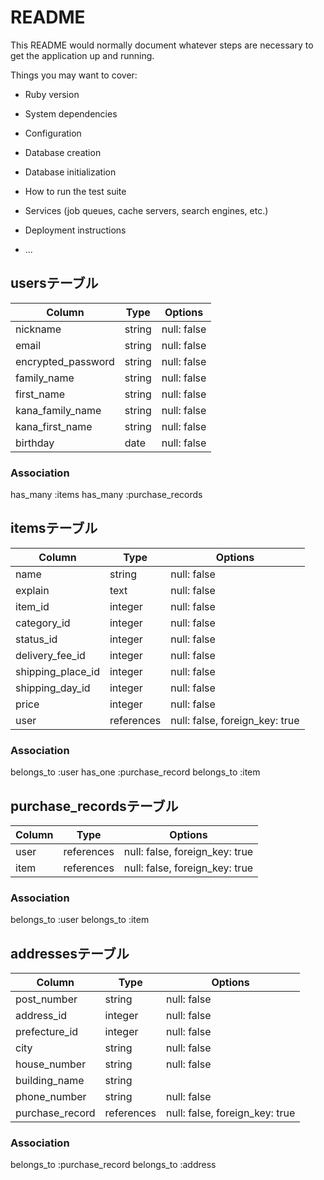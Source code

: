 # README

This README would normally document whatever steps are necessary to get the
application up and running.

Things you may want to cover:

* Ruby version

* System dependencies

* Configuration

* Database creation

* Database initialization

* How to run the test suite

* Services (job queues, cache servers, search engines, etc.)

* Deployment instructions

* ...

## usersテーブル

| Column            |Type  |Options     |
|-------------------|------|------------|
|nickname           |string|null: false |
|email              |string|null: false |
|encrypted_password |string|null: false |
|family_name        |string|null: false |
|first_name         |string|null: false |
|kana_family_name   |string|null: false |
|kana_first_name    |string|null: false | 
|birthday           |date  |null: false | 


### Association
has_many :items
has_many :purchase_records


## itemsテーブル

| Column          |Type      |Options                        |
|-----------------|----------|-------------------------------|
|name             |string    |null: false                    |
|explain          |text      |null: false                    |
|item_id          |integer   |null: false                    |
|category_id      |integer   |null: false                    |
|status_id        |integer   |null: false                    |
|delivery_fee_id  |integer   |null: false                    |
|shipping_place_id|integer   |null: false                    |
|shipping_day_id  |integer   |null: false                    |
|price            |integer   |null: false                    |
|user             |references|null: false, foreign_key: true |


### Association
belongs_to :user
has_one :purchase_record
belongs_to :item


## purchase_recordsテーブル

| Column |Type      |Options                        |
|--------|----------|-------------------------------|
|user    |references|null: false, foreign_key: true |
|item    |references|null: false, foreign_key: true |


### Association
belongs_to :user
belongs_to :item


## addressesテーブル

| Column        |Type      |Options                        |
|---------------|----------|-------------------------------|
|post_number    |string    |null: false                    |
|address_id     |integer   |null: false                    |
|prefecture_id  |integer   |null: false                    |
|city           |string    |null: false                    |
|house_number   |string    |null: false                    |
|building_name  |string    |                               |
|phone_number   |string    |null: false                    |
|purchase_record|references|null: false, foreign_key: true |


### Association
belongs_to :purchase_record
belongs_to :address